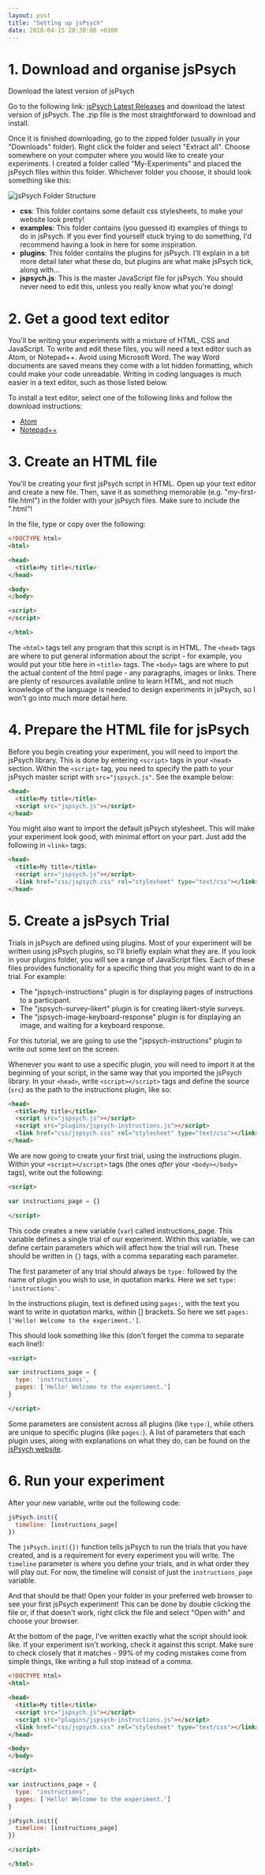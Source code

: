 ```yaml
---
layout: post
title: "Setting up jsPsych"
date: 2018-04-15 20:30:00 +0100
---
```


# 1. Download and organise jsPsych

Download the latest version of jsPsych

Go to the following link: [jsPsych Latest Releases](https://github.com/jspsych/jsPsych/releases) and download the latest version of jsPsych. The .zip file is the most straightforward to download and install.

Once it is finished downloading, go to the zipped folder (usually in your "Downloads" folder). Right click the folder and select "Extract all". Choose somewhere on your computer where you would like to create your experiments. I created a folder called "My-Experiments" and placed the jsPsych files within this folder. Whichever folder you choose, it should look something like this:

![jsPsych Folder Structure](/research/img/jsPsych-folder-structure.png)

* __css__: This folder contains some default css stylesheets, to make your website look pretty!
* __examples__: This folder contains (you guessed it) examples of things to do in jsPsych. If you ever find yourself stuck trying to do something, I'd recommend having a look in here for some inspiration.
* __plugins__: This folder contains the plugins for jsPsych. I'll explain in a bit more detail later what these do, but plugins are what make jsPsych tick, along with...
* __jspsych.js__: This is the master JavaScript file for jsPsych. You should never need to edit this, unless you really know what you're doing!

# 2. Get a good text editor

You'll be writing your experiments with a mixture of HTML, CSS and JavaScript. To write and edit these files, you will need a text editor such as Atom, or Notepad++. Avoid using Microsoft Word. The way Word documents are saved means they come with a lot hidden formatting, which could make your code unreadable. Writing in coding languages is much easier in a text editor, such as those listed below.

To install a text editor, select one of the following links and follow the download instructions:
* [Atom](https://atom.io/)
* [Notepad++](https://notepad-plus-plus.org/)  

# 3. Create an HTML file

You'll be creating your first jsPsych script in HTML. Open up your text editor and create a new file. Then, save it as something memorable (e.g. "my-first-file.html") in the folder with your jsPsych files. Make sure to include the ".html"!

In the file, type or copy over the following:

```html
<!DOCTYPE html>
<html>

<head>
  <title>My title</title>
</head>

<body>
</body>

<script>
</script>

</html>
```

The `<html>` tags tell any program that this script is in HTML. The `<head>` tags are where to put general information about the script - for example, you would put your title here in `<title>` tags. The `<body>` tags are where to put the actual content of the html page - any paragraphs, images or links. There are plenty of resources available online to learn HTML, and not much knowledge of the language is needed to design experiments in jsPsych, so I won't go into much more detail here.

# 4. Prepare the HTML file for jsPsych

Before you begin creating your experiment, you will need to import the jsPsych library. This is done by entering `<script>` tags in your `<head>` section. Within the `<script>` tag, you need to specify the path to your jsPsych master script with `src="jspsych.js"`. See the example below:    

```html
<head>
  <title>My title</title>
  <script src="jspsych.js"></script>
</head>
```

You might also want to import the default jsPsych stylesheet. This will make your experiment look good, with minimal effort on your part. Just add the following in `<link>` tags:

```html
<head>
  <title>My title</title>
  <script src="jspsych.js"></script>
  <link href="css/jspsych.css" rel="stylesheet" type="text/css"></link>
</head>
```

# 5. Create a jsPsych Trial

Trials in jsPsych are defined using plugins. Most of your experiment will be written using jsPsych plugins, so I'll briefly explain what they are. If you look in your plugins folder, you will see a range of JavaScript files. Each of these files provides functionality for a specific thing that you might want to do in a trial. For example:
 * The "jspsych-instructions" plugin is for displaying pages of instructions to a participant.
 * The "jspsych-survey-likert" plugin is for creating likert-style surveys.
 * The "jspsych-image-keyboard-response" plugin is for displaying an image, and waiting for a keyboard response.

For this tutorial, we are going to use the "jspsych-instructions" plugin to write out some text on the screen.

Whenever you want to use a specific plugin, you will need to import it at the beginning of your script, in the same way that you imported the jsPsych library. In your `<head>`, write `<script></script>` tags and define the source (`src`) as the path to the instructions plugin, like so:

```html
<head>
  <title>My title</title>
  <script src="jspsych.js"></script>
  <script src="plugins/jspsych-instructions.js"></script>
  <link href="css/jspsych.css" rel="stylesheet" type="text/css"></link>
</head>
```
We are now going to create your first trial, using the instructions plugin. Within your `<script></script>` tags (the ones _after_ your `<body></body>` tags), write out the following:

```html
<script>

var instructions_page = {}

</script>
```

This code creates a new variable (`var`) called instructions_page. This variable defines a single trial of our experiment. Within this variable, we can define certain parameters which will affect how the trial will run. These should be written in `{}` tags, with a comma separating each parameter.

The first parameter of any trial should always be `type:` followed by the name of plugin you wish to use, in quotation marks. Here we set `type: 'instructions'`.

In the instructions plugin, text is defined using `pages:`, with the text you want to write in quotation marks, within [] brackets. So here we set `pages: ['Hello! Welcome to the experiment.']`.

This should look something like this (don't forget the comma to separate each line!):

```html
<script>

var instructions_page = {
  type: 'instructions',
  pages: ['Hello! Welcome to the experiment.']
}

</script>
```

Some parameters are consistent across all plugins (like `type:`), while others are unique to specific plugins (like `pages:`). A list of parameters that each plugin uses, along with explanations on what they do, can be found on the [jsPsych website](http://www.jspsych.org/plugins/overview/).

# 6. Run your experiment

After your new variable, write out the following code:

```js
jsPsych.init({
  timeline: [instructions_page]
})
```
The `jsPsych.init({})` function tells jsPsych to run the trials that you have created, and is a requirement for every experiment you will write. The `timeline` parameter is where you define your trials, and in what order they will play out. For now, the timeline will consist of just the `instructions_page` variable.

And that should be that! Open your folder in your preferred web browser to see your first jsPsych experiment! This can be done by double clicking the file or, if that doesn't work, right click the file and select "Open with" and choose your browser.

At the bottom of the page, I've written exactly what the script should look like. If your experiment isn't working, check it against this script. Make sure to check closely that it matches - 99% of my coding mistakes come from simple things, like writing a full stop instead of a comma.

```html
<!DOCTYPE html>
<html>

<head>
  <title>My title</title>
  <script src="jspsych.js"></script>
  <script src="plugins/jspsych-instructions.js"></script>
  <link href="css/jspsych.css" rel="stylesheet" type="text/css"></link>
</head>

<body>
</body>

<script>

var instructions_page = {
  type: "instructions",
  pages: ['Hello! Welcome to the experiment.']
}

jsPsych.init({
  timeline: [instructions_page]
})

</script>

</html>
```
